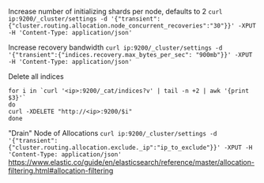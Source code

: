 Increase number of initializing shards per node, defaults to 2
`curl ip:9200/_cluster/settings -d '{"transient":{"cluster.routing.allocation.node_concurrent_recoveries":"30"}}' -XPUT -H 'Content-Type: application/json'`

Increase recovery bandwidth
`curl ip:9200/_cluster/settings -d '{"transient":{"indices.recovery.max_bytes_per_sec": "900mb"}}' -XPUT -H 'Content-Type: application/json'`

Delete all indices
```
for i in `curl '<ip>:9200/_cat/indices?v' | tail -n +2 | awk '{print $3}'`
do
curl -XDELETE "http://<ip>:9200/$i"
done
```

"Drain" Node of Allocations
`curl ip:9200/_cluster/settings -d '{"transient":{"cluster.routing.allocation.exclude._ip":"ip_to_exclude"}}' -XPUT -H 'Content-Type: application/json'`
https://www.elastic.co/guide/en/elasticsearch/reference/master/allocation-filtering.html#allocation-filtering
